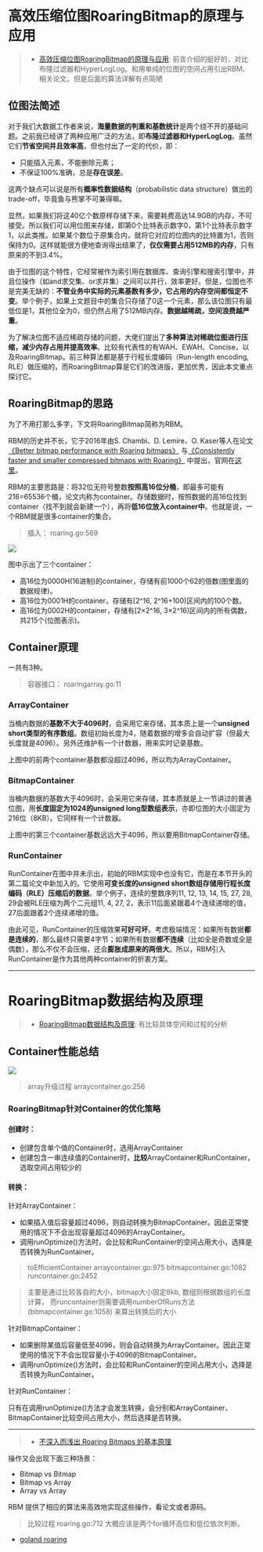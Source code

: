 
# 高效压缩位图RoaringBitmap的原理与应用
> - [高效压缩位图RoaringBitmap的原理与应用](https://www.jianshu.com/p/818ac4e90daf): 前言介绍的挺好的，对比布隆过滤器和HyperLogLog。和用单纯的位图的空间占用引出RBM、相关论文。但是后面的算法详解有点简陋

## 位图法简述

对于我们大数据工作者来说，**海量数据的判重和基数统计**是两个绕不开的基础问题。之前我已经讲了两种应用广泛的方法，即**布隆过滤器和HyperLogLog**。虽然它们**节省空间并且效率高**，但也付出了一定的代价，即：

- 只能插入元素，不能删除元素；
- 不保证100%准确，总是**存在误差**。

这两个缺点可以说是所有**概率性数据结构**（probabilistic data structure）做出的trade-off，毕竟鱼与熊掌不可兼得嘛。

显然，如果我们将这40亿个数原样存储下来，需要耗费高达14.9GB的内存，不可接受。所以我们可以用位图来存储，即第0个比特表示数字0，第1个比特表示数字1，以此类推。如果某个数位于原集合内，就将它对应的位图内的比特置为1，否则保持为0。这样就能很方便地查询得出结果了，**仅仅需要占用512MB的内存**，只有原来的不到3.4%。

由于位图的这个特性，它经常被作为索引用在数据库、查询引擎和搜索引擎中，并且位操作（如and求交集、or求并集）之间可以并行，效率更好。但是，位图也不是完美无缺的：**不管业务中实际的元素基数有多少，它占用的内存空间都恒定不变**。举个例子，如果上文题目中的集合只存储了0这一个元素，那么该位图只有最低位是1，其他位全为0，但仍然占用了512MB内存。**数据越稀疏，空间浪费越严重**。

为了解决位图不适应稀疏存储的问题，大佬们提出了**多种算法对稀疏位图进行压缩，减少内存占用并提高效率**。比较有代表性的有WAH、EWAH、Concise，以及RoaringBitmap。前三种算法都是基于行程长度编码（Run-length encoding, RLE）做压缩的，而RoaringBitmap算是它们的改进版，更加优秀，因此本文重点探讨它。

## RoaringBitmap的思路

为了不用打那么多字，下文将RoaringBitmap简称为RBM。

RBM的历史并不长，它于2016年由S. Chambi、D. Lemire、O. Kaser等人在论文[《Better bitmap performance with Roaring bitmaps》](https://arxiv.org/pdf/1402.6407.pdf) 与[《Consistently faster and smaller compressed bitmaps with Roaring》](https://arxiv.org/pdf/1603.06549.pdf) 中提出，官网在[这里](https://roaringbitmap.org/ )。

RBM的主要思路是：将32位无符号整数**按照高16位分桶**，即最多可能有216=65536个桶，论文内称为container。存储数据时，按照数据的高16位找到container（找不到就会新建一个），再将**低16位放入container中**。也就是说，一个RBM就是很多container的集合。

> 插入： roaring.go:569

![](.roaring_bitmap_images/05234b66.png)

图中示出了三个container：

- 高16位为0000H(16进制)的container，存储有前1000个62的倍数(图里面的数据规律)。
- 高16位为0001H的container，存储有[2^16, 2^16+100)区间内的100个数。
- 高16位为0002H的container，存储有[2×2^16, 3×2^16)区间内的所有偶数，共215个(位图表示)。


## Container原理
一共有3种。
> 容器接口： roaringarray.go:11

### ArrayContainer
当桶内数据的**基数不大于4096时**，会采用它来存储，其本质上是一个**unsigned short类型的有序数组**。数组初始长度为4，随着数据的增多会自动扩容（但最大长度就是4096）。另外还维护有一个计数器，用来实时记录基数。

上图中的前两个container基数都没超过4096，所以均为ArrayContainer。

### BitmapContainer
当桶内数据的基数大于4096时，会采用它来存储，其本质就是上一节讲过的普通位图，用**长度固定为1024的unsigned long型数组表示**，亦即位图的大小固定为216位（8KB）。它同样有一个计数器。

上图中的第三个container基数远远大于4096，所以要用BitmapContainer存储。

### RunContainer
RunContainer在图中并未示出，初始的RBM实现中也没有它，而是在本节开头的第二篇论文中新加入的。它使用**可变长度的unsigned short数组存储用行程长度编码（RLE）压缩后的数据**。举个例子，连续的整数序列11, 12, 13, 14, 15, 27, 28, 29会被RLE压缩为两个二元组11, 4, 27, 2，表示11后面紧跟着4个连续递增的值，27后面跟着2个连续递增的值。

由此可见，RunContainer的压缩效果**可好可坏**。考虑极端情况：如果所有数据**都是连续的**，那么最终只需要4字节；如果所有数据**都不连续**（比如全是奇数或全是偶数），那么不仅不会压缩，还会**膨胀成原来的两倍大**。所以，RBM引入RunContainer是作为其他两种container的折衷方案。

---
# RoaringBitmap数据结构及原理
> - [RoaringBitmap数据结构及原理](https://blog.csdn.net/yizishou/article/details/78342499): 有比较具体空间和过程的分析

## Container性能总结

![](.roaring_bitmap_images/ba1c4f9e.png)

> array升级过程 arraycontainer.go:256

### RoaringBitmap针对Container的优化策略

#### 创建时：

- 创建包含单个值的Container时，选用ArrayContainer
- 创建包含一串连续值的Container时，**比较**ArrayContainer和RunContainer，选取空间占用较少的

#### 转换：

针对ArrayContainer：
- 如果插入值后容量超过4096，则自动转换为BitmapContainer。因此正常使用的情况下不会出现容量超过4096的ArrayContainer。
- 调用runOptimize()方法时，会比较和RunContainer的空间占用大小，选择是否转换为RunContainer。

> toEfficientContainer arraycontainer.go:975 bitmapcontainer.go:1082 runcontainer.go:2452

> 主要是通过比较各自的大小，bitmap大小固定8kb, 数组则根据数组的长度计算， 而runcontainer则需要调用numberOfRuns方法(bitmapcontainer.go:1058) 来算出转换后的大小

针对BitmapContainer：
- 如果删除某值后容量低至4096，则会自动转换为ArrayContainer。因此正常使用的情况下不会出现容量小于4096的BitmapContainer。
- 调用runOptimize()方法时，会比较和RunContainer的空间占用大小，选择是否转换为RunContainer。

针对RunContainer：

只有在调用runOptimize()方法才会发生转换，会分别和ArrayContainer、BitmapContainer比较空间占用大小，然后选择是否转换。

---

> - [不深入而浅出 Roaring Bitmaps 的基本原理](https://cloud.tencent.com/developer/article/1136054)

操作又会出现下面三种场景：

- Bitmap vs Bitmap
- Bitmap vs Array
- Array vs Array

RBM 提供了相应的算法来高效地实现这些操作，看论文或者源码。

> 比较过程 roaring.go:712 大概应该是两个for循环高位和低位依次判断。

- [goland roaring](https://github.com/RoaringBitmap/roaring)
